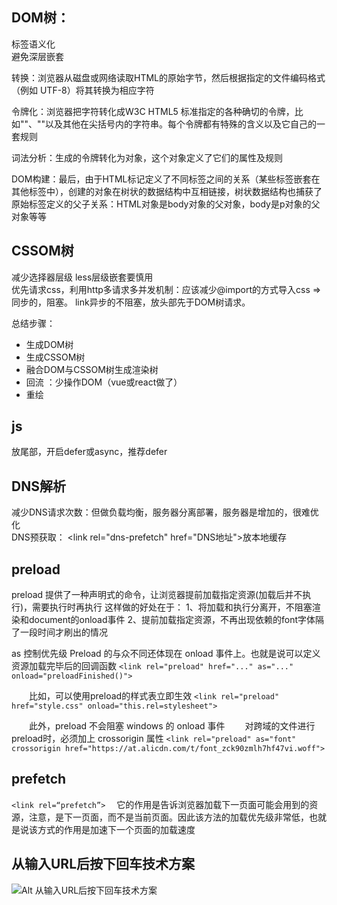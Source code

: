 ## DOM树：
标签语义化  
避免深层嵌套

转换：浏览器从磁盘或网络读取HTML的原始字节，然后根据指定的文件编码格式（例如 UTF-8）将其转换为相应字符

令牌化：浏览器把字符转化成W3C HTML5 标准指定的各种确切的令牌，比如"<html>"、"<body>"以及其他在尖括号内的字符串。每个令牌都有特殊的含义以及它自己的一套规则

词法分析：生成的令牌转化为对象，这个对象定义了它们的属性及规则

DOM构建：最后，由于HTML标记定义了不同标签之间的关系（某些标签嵌套在其他标签中），创建的对象在树状的数据结构中互相链接，树状数据结构也捕获了原始标签定义的父子关系：HTML对象是body对象的父对象，body是p对象的父对象等等


## CSSOM树
减少选择器层级  less层级嵌套要慎用  
优先请求css，利用http多请求多并发机制：应该减少@import的方式导入css => 同步的，阻塞。  link异步的不阻塞，放头部先于DOM树请求。

总结步骤：
- 生成DOM树
- 生成CSSOM树
- 融合DOM与CSSOM树生成渲染树
- 回流 ：少操作DOM（vue或react做了）
- 重绘

## js
放尾部，开启defer或async，推荐defer

## DNS解析
减少DNS请求次数：但做负载均衡，服务器分离部署，服务器是增加的，很难优化  
DNS预获取： \<link rel="dns-prefetch" href="DNS地址">放本地缓存  


## preload
preload 提供了一种声明式的命令，让浏览器提前加载指定资源(加载后并不执行)，需要执行时再执行
这样做的好处在于：
  1、将加载和执行分离开，不阻塞渲染和document的onload事件
  2、提前加载指定资源，不再出现依赖的font字体隔了一段时间才刷出的情况

as  控制优先级
Preload 的与众不同还体现在 onload 事件上。也就是说可以定义资源加载完毕后的回调函数
```<link rel="preload" href="..." as="..." onload="preloadFinished()">```

　　比如，可以使用preload的样式表立即生效
```<link rel="preload" href="style.css" onload="this.rel=stylesheet">```

　　此外，preload 不会阻塞 windows 的 onload 事件
　　对跨域的文件进行preload时，必须加上 crossorigin 属性
```<link rel="preload" as="font" crossorigin href="https://at.alicdn.com/t/font_zck90zmlh7hf47vi.woff">```

## prefetch
  ```<link rel=“prefetch”>```
　它的作用是告诉浏览器加载下一页面可能会用到的资源，注意，是下一页面，而不是当前页面。因此该方法的加载优先级非常低，也就是说该方式的作用是加速下一个页面的加载速度

## 从输入URL后按下回车技术方案
![Alt 从输入URL后按下回车技术方案](./pics/加载过程.jpg)